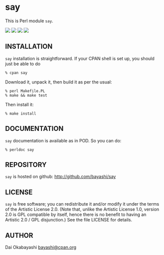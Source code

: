 # say

This is Perl module `say`.

<a href="https://github.com/bayashi/say/blob/master/lib/say.pm"><img src="https://img.shields.io/badge/Version-0.03-green?style=flat"></a> <a href="https://github.com/bayashi/say/blob/master/LICENSE"><img src="https://img.shields.io/badge/LICENSE-Artistic%202.0-GREEN.png?style=flat"></a> <a href="https://github.com/bayashi/say/actions"><img src="https://github.com/bayashi/say/workflows/master/badge.svg?_t=1725680061"/></a> <a href="https://coveralls.io/r/bayashi/say"><img src="https://coveralls.io/repos/bayashi/say/badge.png?_t=1725680061&branch=master"/></a>



## INSTALLATION

`say` installation is straightforward. If your CPAN shell is set up,
you should just be able to do

    % cpan say

Download it, unpack it, then build it as per the usual:

    % perl Makefile.PL
    % make && make test

Then install it:

    % make install


## DOCUMENTATION

`say` documentation is available as in POD. So you can do:

    % perldoc say


## REPOSITORY

`say` is hosted on github: http://github.com/bayashi/say


## LICENSE

`say` is free software; you can redistribute it and/or modify it under the terms of the Artistic License 2.0. (Note that, unlike the Artistic License 1.0, version 2.0 is GPL compatible by itself, hence there is no benefit to having an Artistic 2.0 / GPL disjunction.) See the file LICENSE for details.


## AUTHOR

Dai Okabayashi bayashi@cpan.org
